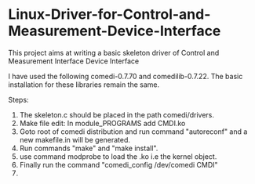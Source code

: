 # Linux-Driver-for-Control-and-Measurement-Device-Interface
This project aims at writing a basic skeleton driver of Control and Measurement Interface Device Interface



I have used the following comedi-0.7.70 and comedilib-0.7.22. The basic installation for these libraries remain the same.



Steps:
1. The skeleton.c should be placed in the path comedi/drivers.
2. Make file edit: In module_PROGRAMS add CMDI.ko 
3. Goto root of comedi distribution and run command "autoreconf" and a new makefile.in will be generated.
4. Run commands "make" and "make install".
5. use command modprobe to load the .ko i.e the kernel object.
6. Finally run the command "comedi_config /dev/comedi CMDI"
7. 

